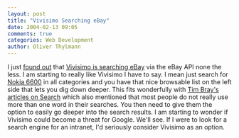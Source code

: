 ```yaml
---
layout: post
title: "Vivisimo Searching eBay"
date: 2004-02-13 09:05
comments: true
categories: Web Development
author: Oliver Thylmann
---
```



I just [found out](http://battellemedia.com/archives/000342.php) that [Vivisimo is searching eBay](http://vivisimo.com/ebay) via the eBay API none the less. I am starting to really like Vivisimo I have to say. I mean just search for [Nokia 6600](http://test.vivisimo.com/search?query=Nokia+6600&amp;x=0&amp;y=0&amp;timeout=14000&amp;form=simple-eBay&amp;v%3Asources=eBay&amp;v%3Aproject=eBay&amp;sacategory=0) in all categories and you have that nice browsable list on the left side that lets you dig down deeper.  This fits wonderfully with [Tim Bray's articles on Search](http://owt.typepad.com/blog/2004/02/tim_bray_on_sea.html) which also mentioned that most people do not really use more than one word in their searches. You then need to give them the option to easily go deeper into the search results. I am starting to wonder if Vivisimo could become a threat for Google. We'll see. If I were to look for a search engine for an intranet, I'd seriously consider Vivisimo as an option.

